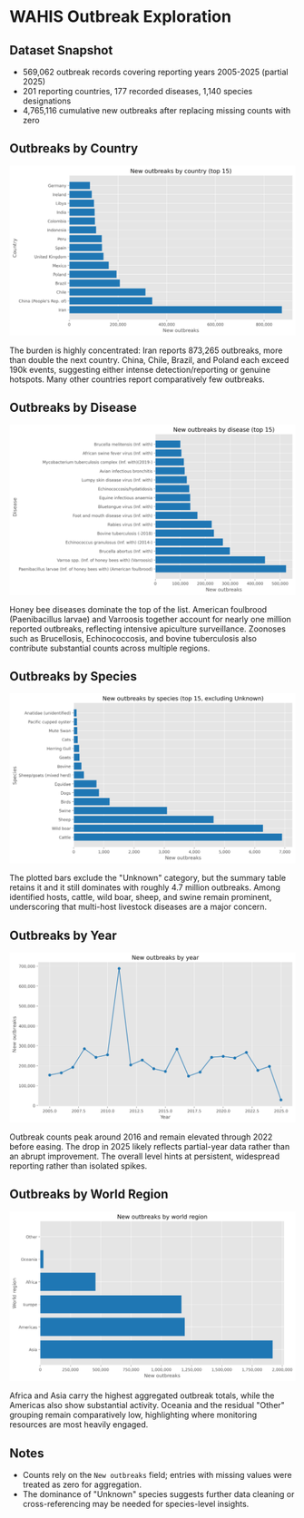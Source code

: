 ﻿# WAHIS Outbreak Exploration

## Dataset Snapshot
- 569,062 outbreak records covering reporting years 2005-2025 (partial 2025)
- 201 reporting countries, 177 recorded diseases, 1,140 species designations
- 4,765,116 cumulative new outbreaks after replacing missing counts with zero

## Outbreaks by Country
![Outbreaks by country](./outbreaks_by_country.png)

The burden is highly concentrated: Iran reports 873,265 outbreaks, more than double the next country. China, Chile, Brazil, and Poland each exceed 190k events, suggesting either intense detection/reporting or genuine hotspots. Many other countries report comparatively few outbreaks.

## Outbreaks by Disease
![Outbreaks by disease](./outbreaks_by_disease.png)

Honey bee diseases dominate the top of the list. American foulbrood (Paenibacillus larvae) and Varroosis together account for nearly one million reported outbreaks, reflecting intensive apiculture surveillance. Zoonoses such as Brucellosis, Echinococcosis, and bovine tuberculosis also contribute substantial counts across multiple regions.

## Outbreaks by Species
![Outbreaks by species](./outbreaks_by_species.png)

The plotted bars exclude the "Unknown" category, but the summary table retains it and it still dominates with roughly 4.7 million outbreaks. Among identified hosts, cattle, wild boar, sheep, and swine remain prominent, underscoring that multi-host livestock diseases are a major concern.

## Outbreaks by Year
![Outbreaks by year](./outbreaks_by_year.png)

Outbreak counts peak around 2016 and remain elevated through 2022 before easing. The drop in 2025 likely reflects partial-year data rather than an abrupt improvement. The overall level hints at persistent, widespread reporting rather than isolated spikes.

## Outbreaks by World Region
![Outbreaks by world region](./outbreaks_by_world_region.png)

Africa and Asia carry the highest aggregated outbreak totals, while the Americas also show substantial activity. Oceania and the residual "Other" grouping remain comparatively low, highlighting where monitoring resources are most heavily engaged.

## Notes
- Counts rely on the `New outbreaks` field; entries with missing values were treated as zero for aggregation.
- The dominance of "Unknown" species suggests further data cleaning or cross-referencing may be needed for species-level insights.
